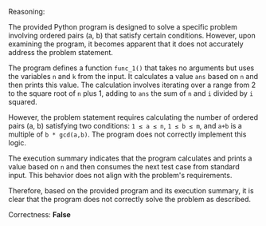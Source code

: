 Reasoning:

The provided Python program is designed to solve a specific problem involving ordered pairs (a, b) that satisfy certain conditions. However, upon examining the program, it becomes apparent that it does not accurately address the problem statement.

The program defines a function `func_1()` that takes no arguments but uses the variables `n` and `k` from the input. It calculates a value `ans` based on `n` and then prints this value. The calculation involves iterating over a range from 2 to the square root of `n` plus 1, adding to `ans` the sum of `n` and `i` divided by `i` squared.

However, the problem statement requires calculating the number of ordered pairs (a, b) satisfying two conditions: `1 ≤ a ≤ n`, `1 ≤ b ≤ m`, and `a+b` is a multiple of `b * gcd(a,b)`. The program does not correctly implement this logic.

The execution summary indicates that the program calculates and prints a value based on `n` and then consumes the next test case from standard input. This behavior does not align with the problem's requirements.

Therefore, based on the provided program and its execution summary, it is clear that the program does not correctly solve the problem as described.

Correctness: **False**